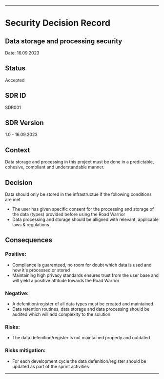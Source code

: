 ---

# Security Decision Record
## Data storage and processing security
Date: 16.09.2023

## Status
Accepted

## SDR ID
SDR001 

## SDR Version
1.0 - 16.09.2023

## Context
Data storage and processing in this project must be done in a predictable, cohesive, compliant and understandable manner.

## Decision
Data should only be stored in the infrastructue if the following conditions are met
- The user has given specific consent for the processing and storage of the data (types) provided before using the Road Warrior
- Data processing and storage should be alligned with relevant, applicable laws & regulations

## Consequences

### Positive:
- Compliance is guarenteed, no room for doubt which data is used and how it's processed or stored
- Maintaining high privacy standards ensures trust from the user base and will yield a positive attitude towards the Road Warrior

### Negative:
- A defenition/register of all data types must be created and maintained
- Data retention routines, data storage and data processing should be audited which will add complexity to the solution

### Risks:
- The data defenition/register is not maintained properly and outdated

### Risks mitigation:
- For each development cycle the data defenition/register should be updated as part of the sprint activities

------
